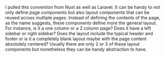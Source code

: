 I pulled this convention from Nuxt as well as Laravel. It can be handy to not only define page components but also layout components that can be reused across multiple pages. Instead of defining the contents of the page, as the name suggests, these components define more the general layout. For instance, is it a one column or a 2 column page? Does it have a left sidebar or right sidebar? Does the layout include the typical header and footer or is it a completely blank layout maybe with the page content absolutely centered? Usually there are only 2 or 3 of these layout components but nonetheless they can be handy abstraction to have.